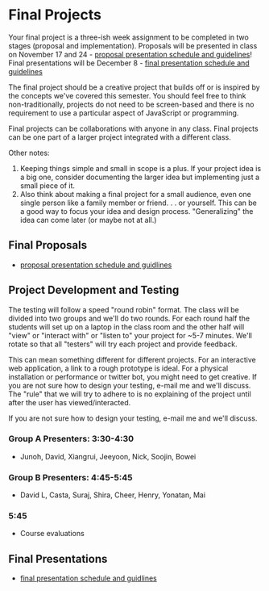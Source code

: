 # Final Projects

Your final project is a three-ish week assignment to be completed in two stages (proposal and implementation). Proposals will be presented in class on November 17 and 24 - [proposal presentation schedule and guidelines](proposals.md)! Final presentations will be December 8 - [final presentation schedule and guidelines](documentation.md)

The final project should be a creative project that builds off or is inspired by the concepts we've covered this semester. You should feel free to think non-traditionally, projects do not need to be screen-based and there is no requirement to use a particular aspect of JavaScript or programming.

Final projects can be collaborations with anyone in any class. Final projects can be one part of a larger project integrated with a different class.

Other notes:

1. Keeping things simple and small in scope is a plus. If your project idea is a big one, consider documenting the larger idea but implementing just a small piece of it.
2. Also think about making a final project for a small audience, even one single person like a family member or friend. . . or yourself. This can be a good way to focus your idea and design process. "Generalizing" the idea can come later (or maybe not at all.)

## Final Proposals

- [proposal presentation schedule and guidlines](proposals.md)

## Project Development and Testing

The testing will follow a speed "round robin" format. The class will be divided into two groups and we'll do two rounds. For each round half the students will set up on a laptop in the class room and the other half will "view" or "interact with" or "listen to" your project for ~5-7 minutes. We'll rotate so that all "testers" will try each project and provide feedback.

This can mean something different for different projects. For an interactive web application, a link to a rough prototype is ideal. For a physical installation or performance or twitter bot, you might need to get creative. If you are not sure how to design your testing, e-mail me and we'll discuss. The "rule" that we will try to adhere to is no explaining of the project until after the user has viewed/interacted.

If you are not sure how to design your testing, e-mail me and we'll discuss.

### Group A Presenters: 3:30-4:30

- Junoh, David, Xiangrui, Jeeyoon, Nick, Soojin, Bowei

### Group B Presenters: 4:45-5:45

- David L, Casta, Suraj, Shira, Cheer, Henry, Yonatan, Mai

### 5:45

- Course evaluations

## Final Presentations

- [final presentation schedule and guidlines](documentation.md)
